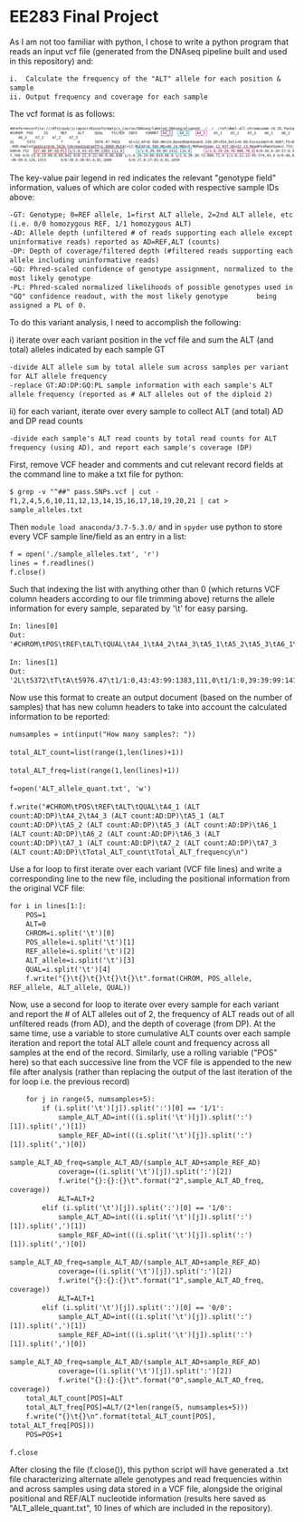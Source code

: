 # EE283 Final Project

As I am not too familiar with python, I chose to write a python program that reads an input vcf file (generated from the 
DNAseq pipeline built and used in this repository) and:

	i.  Calculate the frequency of the "ALT" allele for each position & sample
	ii. Output frequency and coverage for each sample
  
  
The vcf format is as follows:

![vcf_format.png][vcf]

The key-value pair legend in red indicates the relevant "genotype field" information, values of which are color coded with respective sample IDs above:

	-GT: Genotype; 0=REF allele, 1=first ALT allele, 2=2nd ALT allele, etc (i.e. 0/0 homozygous REF, 1/1 homozygous ALT)
	-AD: Allele depth (unfiltered # of reads supporting each allele except uninformative reads) reported as AD=REF,ALT (counts)
	-DP: Depth of coverage/filtered depth (#filtered reads supporting each allele including uninformative reads)
	-GQ: Phred-scaled confidence of genotype assignment, normalized to the most likely genotype
	-PL: Phred-scaled normalized likelihoods of possible genotypes used in "GQ" confidence readout, with the most likely genotype 		being assigned a PL of 0.

  
 To do this variant analysis, I need to accomplish the following:
 
 i) iterate over each variant position in the vcf file and sum the ALT (and total) alleles indicated by each sample GT
 	
	-divide ALT allele sum by total allele sum across samples per variant for ALT allele frequency 
	-replace GT:AD:DP:GQ:PL sample information with each sample's ALT allele frequency (reported as # ALT alleles out of the diploid 2)
	
	
 ii) for each variant, iterate over every sample to collect ALT (and total) AD and DP read counts 
 	
	-divide each sample's ALT read counts by total read counts for ALT frequency (using AD), and report each sample's coverage (DP)



First, remove VCF header and comments and cut relevant record fields at the command line to make a txt file for python:
```
$ grep -v "^##" pass.SNPs.vcf | cut -f1,2,4,5,6,10,11,12,13,14,15,16,17,18,19,20,21 | cat > sample_alleles.txt
```

Then ```module load anaconda/3.7-5.3.0/``` and in ```spyder``` use python to store every VCF sample line/field as an entry in a list:
```
f = open('./sample_alleles.txt', 'r')
lines = f.readlines()
f.close()
```

Such that indexing the list with anything other than 0 (which returns VCF column headers according to our file trimming above) returns the allele information for every sample, separated by '\t' for easy parsing.
```
In: lines[0]
Out: '#CHROM\tPOS\tREF\tALT\tQUAL\tA4_1\tA4_2\tA4_3\tA5_1\tA5_2\tA5_3\tA6_1\tA6_2\tA6_3\tA7_1\tA7_2\tA7_3\n'

In: lines[1]
Out: '2L\t5372\tT\tA\t5976.47\t1/1:0,43:43:99:1383,111,0\t1/1:0,39:39:99:1412,114,0\t1/1:0,29:29:78:988,78,0\t0/0:20,0:20:57:0,57,706\t0/0:23,0:23:69:0,69,842\t0/0:22,0:22:66:0,66,838\t1/1:0,24:24:66:819,66,0\t1/1:0,30:30:72:889,72,0\t1/1:0,21:22:45:574,45,0\t0/0:46,0:46:99:0,126,1553\t0/0:28,0:28:81:0,81,1009\t0/0:27,0:27:81:0,81,1059\n'
```

Now use this format to create an output document (based on the number of samples) that has new column headers to take into account the calculated information to be reported:

```
numsamples = int(input("How many samples?: "))

total_ALT_count=list(range(1,len(lines)+1))

total_ALT_freq=list(range(1,len(lines)+1))

f=open('ALT_allele_quant.txt', 'w')

f.write("#CHROM\tPOS\tREF\tALT\tQUAL\tA4_1 (ALT count:AD:DP)\tA4_2\tA4_3 (ALT count:AD:DP)\tA5_1 (ALT count:AD:DP)\tA5_2 (ALT count:AD:DP)\tA5_3 (ALT count:AD:DP)\tA6_1 (ALT count:AD:DP)\tA6_2 (ALT count:AD:DP)\tA6_3 (ALT count:AD:DP)\tA7_1 (ALT count:AD:DP)\tA7_2 (ALT count:AD:DP)\tA7_3 (ALT count:AD:DP)\tTotal_ALT_count\tTotal_ALT_frequency\n")
```

Use a for loop to first iterate over each variant (VCF file lines) and write a corresponding line to the new file, including the positional information from the original VCF file:

```
for i in lines[1:]:
    POS=1
    ALT=0
    CHROM=i.split('\t')[0]
    POS_allele=i.split('\t')[1]
    REF_allele=i.split('\t')[2]
    ALT_allele=i.split('\t')[3]
    QUAL=i.split('\t')[4]
    f.write("{}\t{}\t{}\t{}\t{}\t".format(CHROM, POS_allele, REF_allele, ALT_allele, QUAL))
```    

Now, use a second for loop to iterate over every sample for each variant and report the # of ALT alleles out of 2, the frequency of ALT reads out of all unfiltered reads (from AD), and the depth of coverage (from DP). At the same time, use a variable to store cumulative ALT counts over each sample iteration and report the total ALT allele count and frequency across all samples at the end of the record. Similarly, use a rolling variable ("POS" here) so that each successive line from the VCF file is appended to the new file after analysis (rather than replacing the output of the last iteration of the for loop i.e. the previous record)

```
    for j in range(5, numsamples+5):
        if (i.split('\t')[j]).split(':')[0] == '1/1':
            sample_ALT_AD=int(((i.split('\t')[j]).split(':')[1]).split(',')[1])
            sample_REF_AD=int(((i.split('\t')[j]).split(':')[1]).split(',')[0])
            sample_ALT_AD_freq=sample_ALT_AD/(sample_ALT_AD+sample_REF_AD)
            coverage=((i.split('\t')[j]).split(':')[2])
            f.write("{}:{}:{}\t".format("2",sample_ALT_AD_freq, coverage))
            ALT=ALT+2
        elif (i.split('\t')[j]).split(':')[0] == '1/0':
            sample_ALT_AD=int(((i.split('\t')[j]).split(':')[1]).split(',')[1])
            sample_REF_AD=int(((i.split('\t')[j]).split(':')[1]).split(',')[0])
            sample_ALT_AD_freq=sample_ALT_AD/(sample_ALT_AD+sample_REF_AD)
            coverage=((i.split('\t')[j]).split(':')[2])
            f.write("{}:{}:{}\t".format("1",sample_ALT_AD_freq, coverage))
            ALT=ALT+1
        elif (i.split('\t')[j]).split(':')[0] == '0/0':  
            sample_ALT_AD=int(((i.split('\t')[j]).split(':')[1]).split(',')[1])
            sample_REF_AD=int(((i.split('\t')[j]).split(':')[1]).split(',')[0])
            sample_ALT_AD_freq=sample_ALT_AD/(sample_ALT_AD+sample_REF_AD)
            coverage=((i.split('\t')[j]).split(':')[2])
            f.write("{}:{}:{}\t".format("0",sample_ALT_AD_freq, coverage))
    total_ALT_count[POS]=ALT
    total_ALT_freq[POS]=ALT/(2*len(range(5, numsamples+5)))
    f.write("{}\t{}\n".format(total_ALT_count[POS], total_ALT_freq[POS]))
    POS=POS+1
    
f.close   
```

After closing the file (f.close()), this python script will have generated a .txt file characterizing alternate allele genotypes and read frequencies within and across samples using data stored in a VCF file, alongside the original positional and REF/ALT nucleotide information (results here saved as "ALT_allele_quant.txt", 10 lines of which are included in the repository).

[vcf]: https://github.com/jshwaa/EE283_Week7/blob/EE283_Final/Alignment/DNAseq_SangerConvertandAlign/EE283_Final/vcf_format.png
